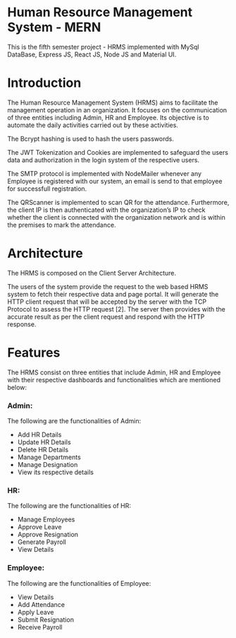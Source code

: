 # Human Resource Management System - MERN
This is the fifth semester project - HRMS implemented with MySql DataBase, Express JS, React JS, Node JS and Material UI.

# Introduction
The Human Resource Management System (HRMS) aims to facilitate the management operation in an organization. 
It focuses on the communication of three entities including Admin, HR and Employee. 
Its objective is to automate the daily activities carried out by these activities.

The Bcrypt hashing is used to hash the users passwords.

The JWT Tokenization and Cookies are implemented to safeguard the users data and authorization in the login system of the respective users. 

The SMTP protocol is implemented with NodeMailer whenever any Employee is registered with our system, an email is send to that employee for successfull registration.

The QRScanner is implemented to scan QR for the attendance. Furthermore, the client IP is then authenticated with the organization’s IP to check whether the client is connected with the organization network and is within the premises to mark the attendance.  

# Architecture

The HRMS is composed on the Client Server Architecture. 

The users of the system provide the request to the web based HRMS system to fetch their respective data and page portal. It will generate the HTTP client request that will be accepted by the server with the TCP Protocol to assess the HTTP request [2]. The server then provides with the accurate result as per the client request and respond with the HTTP response.

# Features

The HRMS consist on three entities that include Admin, HR and Employee with their respective dashboards and functionalities which are mentioned below:

### Admin:

The following are the functionalities of Admin:

* Add HR Details
* Update HR Details
* Delete HR Details
* Manage Departments
* Manage Designation
* View its respective details

### HR:

The following are the functionalities of HR:

* Manage Employees
* Approve Leave
* Approve Resignation
* Generate Payroll
* View Details

### Employee:

The following are the functionalities of Employee:

* View Details
* Add Attendance
* Apply Leave
* Submit Resignation
* Receive Payroll

